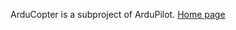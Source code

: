 ArduCopter is a subproject of ArduPilot. [Home page](http://code.google.com/p/arducopter/wiki/ArduCopter)
